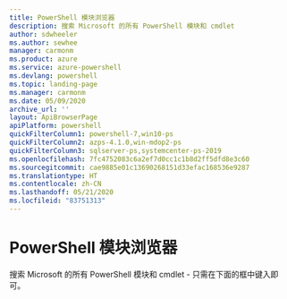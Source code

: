 ```yaml
---
title: PowerShell 模块浏览器
description: 搜索 Microsoft 的所有 PowerShell 模块和 cmdlet
author: sdwheeler
ms.author: sewhee
manager: carmonm
ms.product: azure
ms.service: azure-powershell
ms.devlang: powershell
ms.topic: landing-page
ms.manager: carmonm
ms.date: 05/09/2020
archive_url: ''
layout: ApiBrowserPage
apiPlatform: powershell
quickFilterColumn1: powershell-7,win10-ps
quickFilterColumn2: azps-4.1.0,win-mdop2-ps
quickFilterColumn3: sqlserver-ps,systemcenter-ps-2019
ms.openlocfilehash: 7fc4752083c6a2ef7d0cc1c1b8d2ff5dfd8e3c60
ms.sourcegitcommit: cae9885e01c13690268151d33efac168536e9287
ms.translationtype: HT
ms.contentlocale: zh-CN
ms.lasthandoff: 05/21/2020
ms.locfileid: "83751313"
---
```

# <a name="powershell-module-browser"></a>PowerShell 模块浏览器

搜索 Microsoft 的所有 PowerShell 模块和 cmdlet - 只需在下面的框中键入即可。
